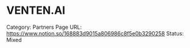 # VENTEN.AI

Category: Partners
Page URL: https://www.notion.so/168883d9015a806986c8f5e0b3290258
Status: Mixed